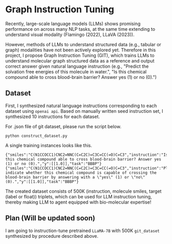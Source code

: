 # Graph Instruction Tuning
Recently, large-scale language models (LLMs) shows promising performance on across many NLP tasks, at the same time extending to understand visual modality (Flamingo (2022), LLaVA (2023)). 

However, methods of LLMs to understand structured data (e.g., tabular or graph) modalities have not been actively explored yet. Therefore in this project, I propose Graph Instruction Tuning (GIT), which trains LLMs to understand molecular graph structured data as a reference and output correct answer given natural language instruction (e.g., "Predict the solvation free energies of this molecule in water.", "Is this chemical compound able to cross blood-brain barrier? Answer yes (1) or no (0).")

## Dataset
First, I synthesized natural language instructions corresponding to each dataset using ```openai api```.
Based on manually written seed instruction set, I synthesized 10 instructions for each dataset.

For .json file of git dataset, please run the script below.

```
python construct_dataset.py
```
A single training instances looks like this.
```
{"smiles":"C(N1CCOCC1)CNC2=NNC(C=C2C)=C3C=CC(=O)C=C3","instruction":"Is this chemical compound able to cross blood-brain barrier? Answer yes (1) or no (0).","y":[[1.0]],"task":"BBBP"}
{"smiles":"C(N1CCOCC1)CNC2=NNC(C=C2C)=C3C=CC(=O)C=C3","instruction":"Please indicate whether this chemical compound is capable of crossing the blood-brain barrier by answering with a \"yes\" (1) or \"no\" (0).","y":[[1.0]],"task":"BBBP"}
```

The created dataset consists of 500K (instruction, molecule smiles, target (label or float)) triplets, which can be used for LLM instruction tuning, thereby making LLM to agent equipped with bio-molecular expertise!

## Plan (Will be updated soon)
I am going to instruction-tune pretrained ```LLaMA-7B``` with 500K ```git_dataset``` synthesized by procedure described above. 